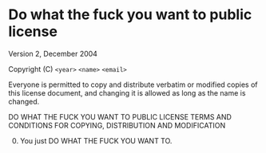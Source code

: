 # Do what the fuck you want to public license

Version 2, December 2004

Copyright (C) `<year>` `<name>` `<email>`

Everyone is permitted to copy and distribute verbatim or modified
copies of this license document, and changing it is allowed as long
as the name is changed.

DO WHAT THE FUCK YOU WANT TO PUBLIC LICENSE
TERMS AND CONDITIONS FOR COPYING, DISTRIBUTION AND MODIFICATION

0. You just DO WHAT THE FUCK YOU WANT TO.
